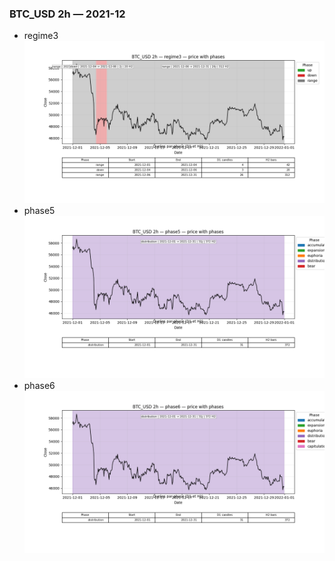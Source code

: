 ### BTC_USD 2h — 2021-12

- regime3
![BTC_USD_2h_regime3_2021-12_phase_price.png](outputs/fourier/phase_monthly/BTC_USD/2h/2021/2021-12/BTC_USD_2h_regime3_2021-12_phase_price.png)
- phase5
![BTC_USD_2h_phase5_2021-12_phase_price.png](outputs/fourier/phase_monthly/BTC_USD/2h/2021/2021-12/BTC_USD_2h_phase5_2021-12_phase_price.png)
- phase6
![BTC_USD_2h_phase6_2021-12_phase_price.png](outputs/fourier/phase_monthly/BTC_USD/2h/2021/2021-12/BTC_USD_2h_phase6_2021-12_phase_price.png)